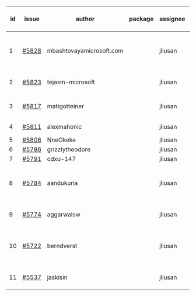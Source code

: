 | id | issue | author | package | assignee | bot advice | created date of issue | target release date | date from target |
| ------ | ------ | ------ | ------ | ------ | ------ | ------ | ------ | :-----: |
| 1 | [#5828](https://github.com/Azure/sdk-release-request/issues/5828) | mbashtovayamicrosoft.com |  | jliusan | new comment. Attention to inconsistent tag. | 01-15 | 02-28 |  |
| 2 | [#5823](https://github.com/Azure/sdk-release-request/issues/5823) | tejasm-microsoft |  | jliusan | Attention to inconsistent tag. | 01-15 | 01-24 |  |
| 3 | [#5817](https://github.com/Azure/sdk-release-request/issues/5817) | mattgotteiner |  | jliusan | Attention to inconsistent tag. | 01-13 | 02-28 |  |
| 4 | [#5811](https://github.com/Azure/sdk-release-request/issues/5811) | alexmahonic |  | jliusan | new issue. HoldOn. | 01-10 | 01-24 |  |
| 5 | [#5806](https://github.com/Azure/sdk-release-request/issues/5806) | NneOkeke |  | jliusan | FirstGA. | 01-09 | 01-24 |  |
| 6 | [#5796](https://github.com/Azure/sdk-release-request/issues/5796) | grizzlytheodore |  | jliusan |  | 01-06 | 01-24 |  |
| 7 | [#5791](https://github.com/Azure/sdk-release-request/issues/5791) | cdxu-147 |  | jliusan |  | 12-26 | 01-24 |  |
| 8 | [#5784](https://github.com/Azure/sdk-release-request/issues/5784) | aandukuria |  | jliusan | new comment. close to release date. | 12-16 | 01-23 | 2 |
| 9 | [#5774](https://github.com/Azure/sdk-release-request/issues/5774) | aggarwalsw |  | jliusan | new comment. FirstBeta. | 12-11 | 01-24 |  |
| 10 | [#5722](https://github.com/Azure/sdk-release-request/issues/5722) | berndverst |  | jliusan | new issue. new comment. FirstBeta. TypeSpec. | 11-15 | 02-21 |  |
| 11 | [#5537](https://github.com/Azure/sdk-release-request/issues/5537) | jaskisin |  | jliusan | FirstGA. HoldOn. TypeSpec. | 09-27 | 01-24 |  |
